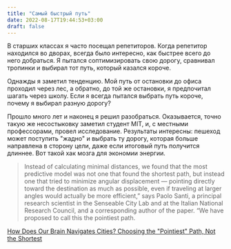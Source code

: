 ```yaml
---
title: "Самый быстрый путь"
date: 2022-08-17T19:44:53+03:00
draft: false
---
```


В старших классах я часто посещал репетиторов. Когда репетитор находился во
дворах, всегда было интересно, как быстрее всего до него добраться. Я пытался
соптимизировать свою дорогу, сравнивал тропинки и выбирал тот путь, который
казался короче.

Однажды я заметил тенденцию. Мой путь от остановки до офиса проходил через лес,
а обратно, до той же остановки, я предпочитал шагать через школу. Если я всегда
пытался выбрать путь короче, почему я выбирал разную дорогу?

Прошло много лет и наконец я решил разобраться. Оказывается, точно такую же
несостыковку заметил студент MIT, и, с местными профессорами, провел
исследование. Результаты интересны: пешеход может поступить "жадно" и выбрать ту
дорогу, которая больше направлена в сторону цели, даже если итоговый путь
получится длиннее. Вот такой хак мозга для экономии энергии.

> Instead of calculating minimal distances, we found that the most predictive
> model was not one that found the shortest path, but instead one that tried to
> minimize angular displacement — pointing directly toward the destination as
> much as possible, even if traveling at larger angles would actually be more
> efficient,” says Paolo Santi, a principal research scientist in the Senseable
> City Lab and at the Italian National Research Council, and a corresponding
> author of the paper. “We have proposed to call this the pointiest path.

[How Does Our Brain Navigates Cities? Choosing the "Pointiest" Path, Not the
Shortest][ref]

[ref]:
https://scitechdaily.com/how-does-our-brain-navigates-cities-choosing-the-pointiest-path-not-the-shortest/
